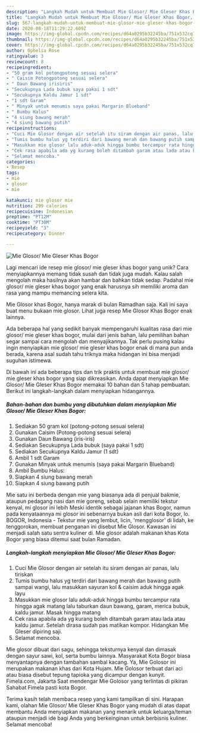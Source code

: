 ```yaml
---
description: "Langkah Mudah untuk Membuat Mie Glosor/ Mie Gleser Khas Bogor, Menggugah Selera"
title: "Langkah Mudah untuk Membuat Mie Glosor/ Mie Gleser Khas Bogor, Menggugah Selera"
slug: 567-langkah-mudah-untuk-membuat-mie-glosor-mie-gleser-khas-bogor-menggugah-selera
date: 2020-08-18T11:29:22.609Z
image: https://img-global.cpcdn.com/recipes/d64a0295b32245ba/751x532cq70/mie-glosor-mie-gleser-khas-bogor-foto-resep-utama.jpg
thumbnail: https://img-global.cpcdn.com/recipes/d64a0295b32245ba/751x532cq70/mie-glosor-mie-gleser-khas-bogor-foto-resep-utama.jpg
cover: https://img-global.cpcdn.com/recipes/d64a0295b32245ba/751x532cq70/mie-glosor-mie-gleser-khas-bogor-foto-resep-utama.jpg
author: Ophelia Rose
ratingvalue: 3
reviewcount: 8
recipeingredient:
- "50 gram kol potongpotong sesuai selera"
- " Caisim Potongpotong sesuai selera"
- " Daun Bawang irisiris"
- "Secukupnya Lada bubuk saya pakai 1 sdt"
- "Secukupnya Kaldu Jamur 1 sdt"
- "1 sdt Garam"
- " Minyak untuk menumis saya pakai Margarin Blueband"
- " Bumbu Halus"
- "4 siung bawang merah"
- "4 siung bawang putih"
recipeinstructions:
- "Cuci Mie Glosor dengan air setelah itu siram dengan air panas, lalu tiriskan"
- "Tumis bumbu halus yg terdiri dari bawang merah dan bawang putih sampai wangi, lalu masukkan sayuran kol &amp; caisim aduk hingga agak layu"
- "Masukkan mie glosor lalu aduk-aduk hingga bumbu tercampur rata hingga agak matang lalu taburkan daun bawang, garam, merica bubuk, kaldu jamur. Masak hingga matang"
- "Cek rasa apabila ada yg kurang boleh ditambah garam atau lada atau kaldu jamur. Setelah dirasa sudah pas matikan kompor. Hidangkan Mie Gleser dipiring saji."
- "Selamat mencoba."
categories:
- Resep
tags:
- mie
- glosor
- mie

katakunci: mie glosor mie 
nutrition: 299 calories
recipecuisine: Indonesian
preptime: "PT12M"
cooktime: "PT30M"
recipeyield: "3"
recipecategory: Dinner

---
```



![Mie Glosor/ Mie Gleser Khas Bogor](https://img-global.cpcdn.com/recipes/d64a0295b32245ba/751x532cq70/mie-glosor-mie-gleser-khas-bogor-foto-resep-utama.jpg)

Lagi mencari ide resep mie glosor/ mie gleser khas bogor yang unik? Cara menyiapkannya memang tidak susah dan tidak juga mudah. Kalau salah mengolah maka hasilnya akan hambar dan bahkan tidak sedap. Padahal mie glosor/ mie gleser khas bogor yang enak harusnya sih memiliki aroma dan rasa yang mampu memancing selera kita.

Mie Glosor khas Bogor, hanya marak di bulan Ramadhan saja. Kali ini saya buat menu bukaan mie glosor. Lihat juga resep Mie Glosor Khas Bogor enak lainnya.

Ada beberapa hal yang sedikit banyak mempengaruhi kualitas rasa dari mie glosor/ mie gleser khas bogor, mulai dari jenis bahan, lalu pemilihan bahan segar sampai cara mengolah dan menyajikannya. Tak perlu pusing kalau ingin menyiapkan mie glosor/ mie gleser khas bogor enak di mana pun anda berada, karena asal sudah tahu triknya maka hidangan ini bisa menjadi suguhan istimewa.


Di bawah ini ada beberapa tips dan trik praktis untuk membuat mie glosor/ mie gleser khas bogor yang siap dikreasikan. Anda dapat menyiapkan Mie Glosor/ Mie Gleser Khas Bogor memakai 10 bahan dan 5 tahap pembuatan. Berikut ini langkah-langkah dalam menyiapkan hidangannya.

<!--inarticleads1-->

##### Bahan-bahan dan bumbu yang dibutuhkan dalam menyiapkan Mie Glosor/ Mie Gleser Khas Bogor:

1. Sediakan 50 gram kol (potong-potong sesuai selera)
1. Gunakan  Caisim (Potong-potong sesuai selera)
1. Gunakan  Daun Bawang (iris-iris)
1. Sediakan Secukupnya Lada bubuk (saya pakai 1 sdt)
1. Sediakan Secukupnya Kaldu Jamur (1 sdt)
1. Ambil 1 sdt Garam
1. Gunakan  Minyak untuk menumis (saya pakai Margarin Blueband)
1. Ambil  Bumbu Halus:
1. Siapkan 4 siung bawang merah
1. Siapkan 4 siung bawang putih


Mie satu ini berbeda dengan mie yang biasanya ada di penjual bakmie, ataupun pedagang nasi dan mie goreng, sebab selain memiliki tekstur kenyal, mi glosor ini lebih Meski identik sebagai jajanan khas Bogor, namun pada kenyataannya mi glosor ini sebenarnya bukan asli dari kota Bogor, lo. BOGOR, Indonesia - Tekstur mie yang lembut, licin, &#39;mengglosor&#39; di lidah, ke tenggorokan, membuat penganan ini disebut Mie Glosor. Kawasan ini menjadi salah satu sentra kuliner di. Mie glosor adalah makanan khas Kota Bogor yang biasa ditemui saat bulan Ramadan. 

<!--inarticleads2-->

##### Langkah-langkah menyiapkan Mie Glosor/ Mie Gleser Khas Bogor:

1. Cuci Mie Glosor dengan air setelah itu siram dengan air panas, lalu tiriskan
1. Tumis bumbu halus yg terdiri dari bawang merah dan bawang putih sampai wangi, lalu masukkan sayuran kol &amp; caisim aduk hingga agak layu
1. Masukkan mie glosor lalu aduk-aduk hingga bumbu tercampur rata hingga agak matang lalu taburkan daun bawang, garam, merica bubuk, kaldu jamur. Masak hingga matang
1. Cek rasa apabila ada yg kurang boleh ditambah garam atau lada atau kaldu jamur. Setelah dirasa sudah pas matikan kompor. Hidangkan Mie Gleser dipiring saji.
1. Selamat mencoba.


Mie glosor dibuat dari sagu, sehingga teksturnya kenyal dan dimasak dengan sayur sawi, kol, serta bumbu lainnya. Masyarakat Kota Bogor biasa menyantapnya dengan tambahan sambal kacang. Ya, Mie Golosor ini merupakan makanan khas dari Kota Hujam. Mie Golosor terbuat dari aci atau biasa disebut tepung tapioka yang dicampur dengan kunyit. Fimela.com, Jakarta Saat mendengar Mie Golosor yang terlintas di pikiran Sahabat Fimela pasti kota Bogor. 

Terima kasih telah membaca resep yang kami tampilkan di sini. Harapan kami, olahan Mie Glosor/ Mie Gleser Khas Bogor yang mudah di atas dapat membantu Anda menyiapkan makanan yang menarik untuk keluarga/teman ataupun menjadi ide bagi Anda yang berkeinginan untuk berbisnis kuliner. Selamat mencoba!
